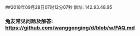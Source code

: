 ##2018年09月28日07时12分07秒 新址: 142.93.48.95
### 兔友常见问题及解答: https://github.com/wanggonging/d/blob/w/FAQ.md
